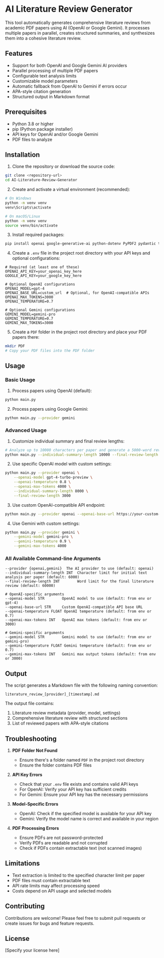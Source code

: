 # AI Literature Review Generator

This tool automatically generates comprehensive literature reviews from academic PDF papers using AI (OpenAI or Google Gemini). It processes multiple papers in parallel, creates structured summaries, and synthesizes them into a cohesive literature review.

## Features

- Support for both OpenAI and Google Gemini AI providers
- Parallel processing of multiple PDF papers
- Configurable text analysis limits
- Customizable model parameters
- Automatic fallback from OpenAI to Gemini if errors occur
- APA-style citation generation
- Structured output in Markdown format

## Prerequisites

- Python 3.8 or higher
- pip (Python package installer)
- API keys for OpenAI and/or Google Gemini
- PDF files to analyze

## Installation

1. Clone the repository or download the source code:
```bash
git clone <repository-url>
cd AI-Literature-Review-Generator
```

2. Create and activate a virtual environment (recommended):
```bash
# On Windows
python -m venv venv
venv\Scripts\activate

# On macOS/Linux
python -m venv venv
source venv/bin/activate
```

3. Install required packages:
```bash
pip install openai google-generative-ai python-dotenv PyPDF2 pydantic tqdm tenacity
```

4. Create a `.env` file in the project root directory with your API keys and optional configurations:
```env
# Required (at least one of these)
OPENAI_API_KEY=your_openai_key_here
GOOGLE_API_KEY=your_google_key_here

# Optional OpenAI configurations
OPENAI_MODEL=gpt-4
OPENAI_BASE_URL=custom_url  # Optional, for OpenAI-compatible APIs
OPENAI_MAX_TOKENS=3000
OPENAI_TEMPERATURE=0.7

# Optional Gemini configurations
GEMINI_MODEL=gemini-pro
GEMINI_TEMPERATURE=0.7
GEMINI_MAX_TOKENS=3000
```

5. Create a `PDF` folder in the project root directory and place your PDF papers there:
```bash
mkdir PDF
# Copy your PDF files into the PDF folder
```

## Usage

### Basic Usage

1. Process papers using OpenAI (default):
```bash
python main.py
```

2. Process papers using Google Gemini:
```bash
python main.py --provider gemini
```

### Advanced Usage

1. Customize individual summary and final review lengths:
```bash
# Analyze up to 10000 characters per paper and generate a 5000-word review
python main.py --individual-summary-length 10000 --final-review-length 5000
```

2. Use specific OpenAI model with custom settings:
```bash
python main.py --provider openai \
    --openai-model gpt-4-turbo-preview \
    --openai-temperature 0.8 \
    --openai-max-tokens 4000 \
    --individual-summary-length 8000 \
    --final-review-length 3000
```

3. Use custom OpenAI-compatible API endpoint:
```bash
python main.py --provider openai --openai-base-url https://your-custom-endpoint.com/v1
```

4. Use Gemini with custom settings:
```bash
python main.py --provider gemini \
    --gemini-model gemini-pro \
    --gemini-temperature 0.9 \
    --gemini-max-tokens 4000
```

### All Available Command-line Arguments

```
--provider {openai,gemini}  The AI provider to use (default: openai)
--individual-summary-length INT  Character limit for initial text analysis per paper (default: 6000)
--final-review-length INT        Word limit for the final literature review (default: 60000)

# OpenAI-specific arguments
--openai-model STR        OpenAI model to use (default: from env or gpt-4)
--openai-base-url STR     Custom OpenAI-compatible API base URL
--openai-temperature FLOAT OpenAI temperature (default: from env or 0.7)
--openai-max-tokens INT   OpenAI max tokens (default: from env or 3000)

# Gemini-specific arguments
--gemini-model STR        Gemini model to use (default: from env or gemini-pro)
--gemini-temperature FLOAT Gemini temperature (default: from env or 0.7)
--gemini-max-tokens INT   Gemini max output tokens (default: from env or 3000)
```

## Output

The script generates a Markdown file with the following naming convention:
```
literature_review_[provider]_[timestamp].md
```

The output file contains:
1. Literature review metadata (provider, model, settings)
2. Comprehensive literature review with structured sections
3. List of reviewed papers with APA-style citations

## Troubleshooting

1. **PDF Folder Not Found**
   - Ensure there's a folder named `PDF` in the project root directory
   - Ensure the folder contains PDF files

2. **API Key Errors**
   - Check that your `.env` file exists and contains valid API keys
   - For OpenAI: Verify your API key has sufficient credits
   - For Gemini: Ensure your API key has the necessary permissions

3. **Model-Specific Errors**
   - OpenAI: Check if the specified model is available for your API key
   - Gemini: Verify the model name is correct and available in your region

4. **PDF Processing Errors**
   - Ensure PDFs are not password-protected
   - Verify PDFs are readable and not corrupted
   - Check if PDFs contain extractable text (not scanned images)

## Limitations

- Text extraction is limited to the specified character limit per paper
- PDF files must contain extractable text
- API rate limits may affect processing speed
- Costs depend on API usage and selected models

## Contributing

Contributions are welcome! Please feel free to submit pull requests or create issues for bugs and feature requests.

## License

[Specify your license here] 